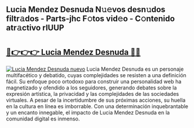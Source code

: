 ## Lucia Mendez Desnuda N𝚞𝚎vos desn𝚞dos filtr𝚊dos - Parts-jhc F𝚘tos vid𝚎o - C𝚘ntenido atr𝚊ctivo rIUUP

# <h2><a href="http://mb7t6di.tromn.icu/?c=Lucia+Mendez+Desnuda">🔗👉👉👉 Lucia Mendez Desnuda 🔗🔗</a></h2>

[![Lucia Mendez Desnuda nuevo](https://i.imgur.com/pEAQMta.gif)](http://mb7t6di.tromn.icu/?c=Lucia+Mendez+Desnuda)
Lucia Mendez Desnuda es un personaje multifacético y debatido, cuyas complejidades se resisten a una definición fácil.  Su enfoque poco ortodoxo para construir una personalidad web ha magnetizado y ofendido a los seguidores, generando debates sobre la expresión artística, la privacidad y las complejidades de las sociedades virtuales. A pesar de la incertidumbre de sus próximas acciones, su huella en la cultura en línea es imborrable. Con una determinación inquebrantable y un encanto innegable, el impacto de Lucia Mendez Desnuda en la comunidad digital es inmenso.
